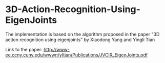 # 3D-Action-Recognition-Using-EigenJoints
The implementation is based on the algorithm proposed in the paper
"3D action recognition using eigenjoints" by Xiaodong Yang and Yingli Tian

Link to the paper:
http://www-ee.ccny.cuny.edu/wwwn/yltian/Publications/JVCIR_EigenJoints.pdf
